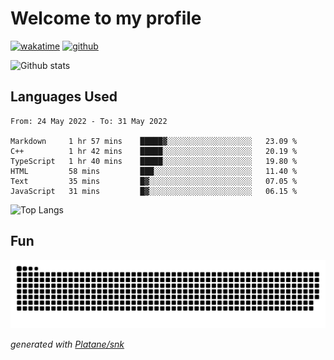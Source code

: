 # Welcome to my profile

[![wakatime](https://wakatime.com/badge/user/82c377cd-a54c-404c-b7df-177b313ca539.svg)](https://wakatime.com/@82c377cd-a54c-404c-b7df-177b313ca539)
[![github](https://img.shields.io/github/followers/xinthose?logo=github&style=plastic)](https://github.com/alanhamlett?tab=followers)

![Github stats](https://github-readme-stats.vercel.app/api?username=xinthose&show_icons=true&theme=radical&count_private=true)

## Languages Used

<!--START_SECTION:waka-->

```text
From: 24 May 2022 - To: 31 May 2022

Markdown     1 hr 57 mins    █████▓░░░░░░░░░░░░░░░░░░░   23.09 %
C++          1 hr 42 mins    █████░░░░░░░░░░░░░░░░░░░░   20.19 %
TypeScript   1 hr 40 mins    █████░░░░░░░░░░░░░░░░░░░░   19.80 %
HTML         58 mins         ███░░░░░░░░░░░░░░░░░░░░░░   11.40 %
Text         35 mins         █▓░░░░░░░░░░░░░░░░░░░░░░░   07.05 %
JavaScript   31 mins         █▓░░░░░░░░░░░░░░░░░░░░░░░   06.15 %
```

<!--END_SECTION:waka-->

![Top Langs](https://github-readme-stats.vercel.app/api/top-langs/?username=xinthose)

## Fun
![github contribution grid snake animation](https://raw.githubusercontent.com/xinthose/xinthose/output/github-contribution-grid-snake.svg)

_generated with [Platane/snk](https://github.com/Platane/snk)_
